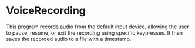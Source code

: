 # VoiceRecording
This program records audio from the default input device, allowing the user to pause, resume, or exit the recording using specific keypresses. It then saves the recorded audio to a file with a timestamp.
